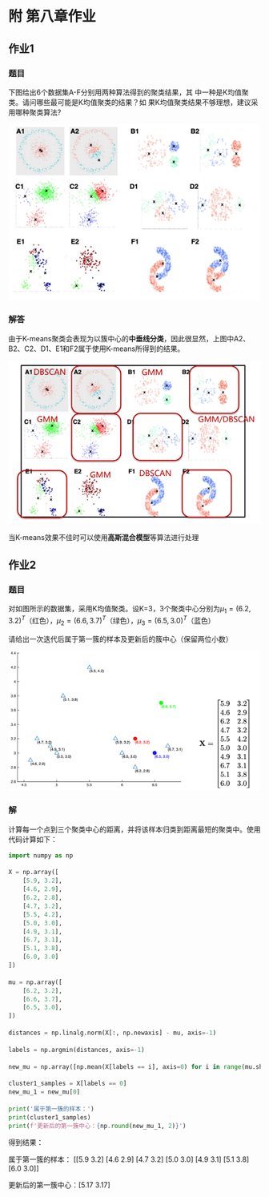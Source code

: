 # 附 第八章作业

## 作业1

### 题目

下图给出6个数据集A-F分别用两种算法得到的聚类结果，其 中一种是K均值聚类。请问哪些最可能是K均值聚类的结果？如 果K均值聚类结果不够理想，建议采用哪种聚类算法?

![](../.gitbook/assets/聚类1.png)



### 解答

由于K-means聚类会表现为以簇中心的**中垂线分类**，因此很显然，上图中A2、B2、C2、D1、E1和F2属于使用K-means所得到的结果。

![](../.gitbook/assets/K-mean.png)

当K-means效果不佳时可以使用**高斯混合模型**等算法进行处理





## 作业2

### 题目

对如图所示的数据集，采用K均值聚类。设K=3，3个聚类中心分别为$\mu_1=(6.2,3.2)^T$（红色），$\mu_2=(6.6,3.7)^T$（绿色），$\mu_3=(6.5,3.0)^T$（蓝色）

请给出一次迭代后属于第一簇的样本及更新后的簇中心（保留两位小数）

![](../.gitbook/assets/聚类2.png)

### 解

计算每一个点到三个聚类中心的距离，并将该样本归类到距离最短的聚类中。使用代码计算如下：

```python
import numpy as np

X = np.array([
    [5.9, 3.2],
    [4.6, 2.9],
    [6.2, 2.8],
    [4.7, 3.2],
    [5.5, 4.2],
    [5.0, 3.0],
    [4.9, 3.1],
    [6.7, 3.1],
    [5.1, 3.8],
    [6.0, 3.0]
])

mu = np.array([
    [6.2, 3.2],
    [6.6, 3.7],
    [6.5, 3.0],
])

distances = np.linalg.norm(X[:, np.newaxis] - mu, axis=-1)

labels = np.argmin(distances, axis=-1)

new_mu = np.array([np.mean(X[labels == i], axis=0) for i in range(mu.shape[0])])

cluster1_samples = X[labels == 0]
new_mu_1 = new_mu[0]

print('属于第一簇的样本：')
print(cluster1_samples)
print(f'更新后的第一簇中心：{np.round(new_mu_1, 2)}')
```



得到结果：

属于第一簇的样本：
[[5.9 3.2]
 [4.6 2.9]
 [4.7 3.2]
 [5.0 3.0]
 [4.9 3.1]
 [5.1 3.8]
 [6.0  3.0]]

更新后的第一簇中心：[5.17 3.17]
